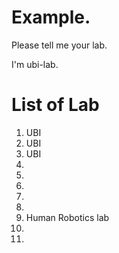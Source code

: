 
# Example. 
Please tell me your lab.

I'm ubi-lab.

# List of Lab
1. UBI  
2. UBI
3.  UBI  
4.
5.
6.
7.
8.
9. Human Robotics lab
10.
11.
